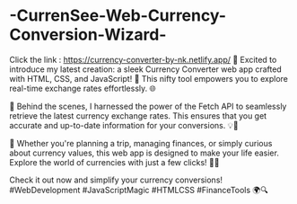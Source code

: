 # -CurrenSee-Web-Currency-Conversion-Wizard-
Click the link : https://currency-converter-by-nk.netlify.app/
💱 Excited to introduce my latest creation: a sleek Currency Converter web app crafted with HTML, CSS, and JavaScript! 🚀 This nifty tool empowers you to explore real-time exchange rates effortlessly. 🌐

🔄 Behind the scenes, I harnessed the power of the Fetch API to seamlessly retrieve the latest currency exchange rates. This ensures that you get accurate and up-to-date information for your conversions. 💡💼

💼 Whether you're planning a trip, managing finances, or simply curious about currency values, this web app is designed to make your life easier. Explore the world of currencies with just a few clicks! 💸✨

Check it out now and simplify your currency conversions! #WebDevelopment #JavaScriptMagic #HTMLCSS #FinanceTools 🌍🔍
